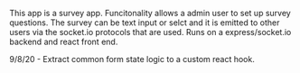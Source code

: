 This app is a survey app. Funcitonality allows a admin user to set up survey questions. The survey can be text input or selct and it is emitted to other users via the socket.io protocols that are used. Runs on a express/socket.io backend and react front end.

9/8/20 - Extract common form state logic to a custom react hook.
